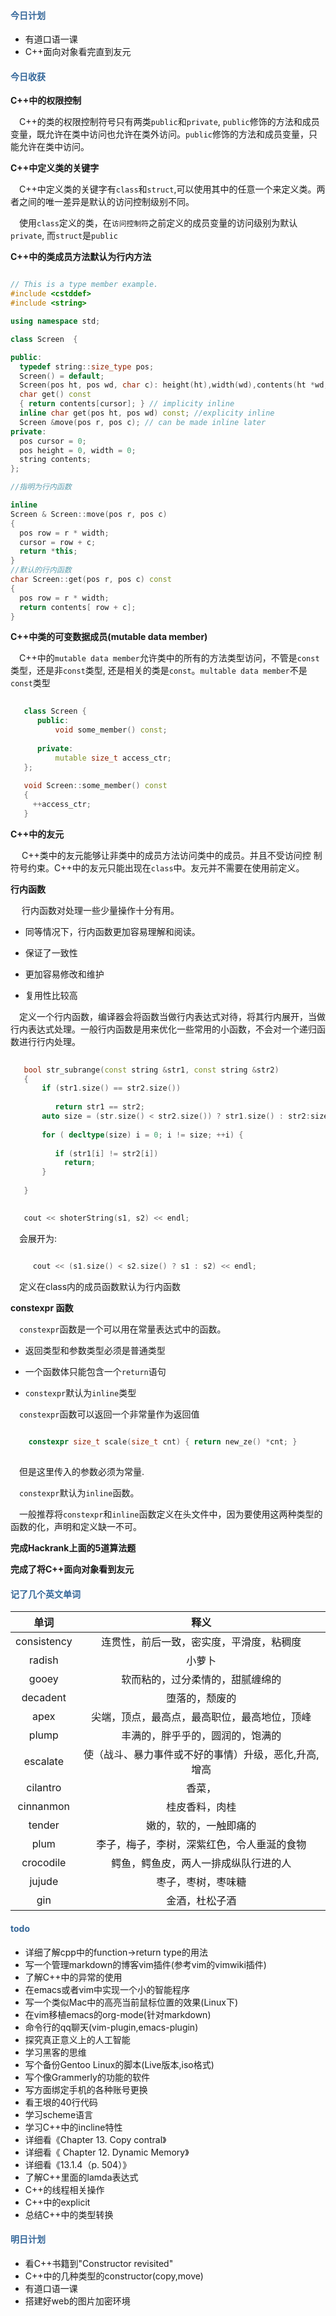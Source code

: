 #### <div style="color:#369">今日计划</div>


+ 有道口语一课
+ C++面向对象看完直到友元

#### <div style="color:#369">今日收获</div>

**C++中的权限控制**

&ensp;&ensp;C++的类的权限控制符号只有两类`public`和`private`, `public`修饰的方法和成员变量，既允许在类中访问也允许在类外访问。`public`修饰的方法和成员变量，只能允许在类中访问。

**C++中定义类的关键字**

&ensp;&ensp;C++中定义类的关键字有`class`和`struct`,可以使用其中的任意一个来定义类。两者之间的唯一差异是默认的访问控制级别不同。

&ensp;&ensp;使用`class`定义的类，在`访问控制符`之前定义的成员变量的访问级别为默认`private`, 而`struct`是`public`

**C++中的类成员方法默认为行内方法**

``` cpp

// This is a type member example.
#include <cstddef>
#include <string>

using namespace std;

class Screen  {

public:
  typedef string::size_type pos;
  Screen() = default;
  Screen(pos ht, pos wd, char c): height(ht),width(wd),contents(ht *wd, c) {}
  char get() const 
  { return contents[cursor]; } // implicity inline
  inline char get(pos ht, pos wd) const; //explicity inline
  Screen &move(pos r, pos c); // can be made inline later
private:
  pos cursor = 0;
  pos height = 0, width = 0;
  string contents;
};

//指明为行内函数

inline
Screen & Screen::move(pos r, pos c)
{
  pos row = r * width;
  cursor = row + c;
  return *this;
}
//默认的行内函数
char Screen::get(pos r, pos c) const
{
  pos row = r * width;
  return contents[ row + c];
}

```

**C++中类的可变数据成员(mutable data member)**

&ensp;&ensp;C++中的`mutable data member`允许类中的所有的方法类型访问，不管是`const`类型，还是非`const`类型, 还是相关的类是`const`。`multable data member`不是`const`类型

```cpp
   
   class Screen {
      public: 
	      void some_member() const;
		  
	  private:
	      mutable size_t access_ctr;
   };
   
   void Screen::some_member() const
   {
     ++access_ctr;
   }

```

**C++中的友元**

&ensp;&ensp; C++类中的友元能够让非类中的成员方法访问类中的成员。并且不受访问控
制符号约束。C++中的友元只能出现在`class`中。友元并不需要在使用前定义。


**行内函数**

&ensp;&ensp; 行内函数对处理一些少量操作十分有用。

+ 同等情况下，行内函数更加容易理解和阅读。

+ 保证了一致性

+ 更加容易修改和维护

+ 复用性比较高

&ensp;&ensp;定义一个行内函数，编译器会将函数当做行内表达式对待，将其行内展开，当做行内表达式处理。一般行内函数是用来优化一些常用的小函数，不会对一个递归函数进行行内处理。


```cpp
   
   bool str_subrange(const string &str1, const string &str2) 
   {
       if (str1.size() == str2.size())
	      
		  return str1 == str2;
	   auto size = (str.size() < str2.size()) ? str1.size() : str2:size();
	   
	   for ( decltype(size) i = 0; i != size; ++i) {
	     
		  if (str1[i] != str2[i]) 
		    return;
	   }
   
   }

```

``` cpp
   
   cout << shoterString(s1, s2) << endl;

```

&ensp;&ensp;会展开为:

```cpp

     cout << (s1.size() < s2.size() ? s1 : s2) << endl;
  ```

&ensp;&ensp;定义在class内的成员函数默认为行内函数

**constexpr 函数**

&ensp;&ensp;`constexpr`函数是一个可以用在常量表达式中的函数。

+ 返回类型和参数类型必须是普通类型

+ 一个函数体只能包含一个`return`语句

+ `constexpr`默认为`inline`类型

&ensp;&ensp;`constexpr`函数可以返回一个非常量作为返回值

```cpp
    
    constexpr size_t scale(size_t cnt) { return new_ze() *cnt; }
	
```

&ensp;&ensp;但是这里传入的参数必须为常量.

&ensp;&ensp;`constexpr`默认为`inline`函数。

&ensp;&ensp;一般推荐将`constexpr`和`inline`函数定义在头文件中，因为要使用这两种类型的函数的化，声明和定义缺一不可。


**完成Hackrank上面的5道算法题**

**完成了将C++面向对象看到友元**

#### <div style="color:#369">记了几个英文单词</div>

| 单词        | 释义                                                 |
| :---:       | :---:                                                |
| consistency | 连贯性，前后一致，密实度，平滑度，粘稠度             |
| radish      | 小萝卜                                               |
| gooey       | 软而粘的，过分柔情的，甜腻缠绵的                     |
| decadent    | 堕落的，颓废的                                       |
| apex        | 尖端，顶点，最高点，最高职位，最高地位，顶峰         |
| plump       | 丰满的，胖乎乎的，圆润的，饱满的                     |
| escalate    | 使（战斗、暴力事件或不好的事情）升级，恶化,升高,增高 |
| cilantro    | 香菜，                                               |
| cinnanmon   | 桂皮香料，肉桂                                       |
| tender      | 嫩的，软的，一触即痛的                               |
| plum        | 李子，梅子，李树，深紫红色，令人垂涎的食物           |
| crocodile   | 鳄鱼，鳄鱼皮，两人一排成纵队行进的人                 |
| jujude      | 枣子，枣树，枣味糖                                   |
| gin         | 金酒，杜松子酒                                      |


#### <div style="color:#369">todo</div>
+ 详细了解cpp中的function->return type的用法
+ 写一个管理markdown的博客vim插件(参考vim的vimwiki插件)
+ 了解C++中的异常的使用
+ 在emacs或者vim中实现一个小的智能程序
+ 写一个类似Mac中的高亮当前鼠标位置的效果(Linux下)
+ 在vim移植emacs的org-mode(针对markdown)
+ 命令行的qq聊天(vim-plugin,emacs-plugin)
+ 探究真正意义上的人工智能
+ 学习黑客的思维
+ 写个备份Gentoo Linux的脚本(Live版本,iso格式)
+ 写个像Grammerly的功能的软件
+ 写方面绑定手机的各种账号更换
+ 看王垠的40行代码
+ 学习scheme语言
+ 学习C++中的incline特性
+ 详细看《Chapter 13. Copy contral》
+ 详细看《 Chapter 12. Dynamic Memory》
+ 详细看《13.1.4（p. 504）》
+ 了解C++里面的lamda表达式
+ C++的线程相关操作
+ C++中的explicit
+ 总结C++中的类型转换

#### <div style="color:#369">明日计划</div>

+ 看C++书籍到"Constructor revisited"
+ C++中的几种类型的constructor(copy,move)
+ 有道口语一课
+ 搭建好web的图片加密环境

